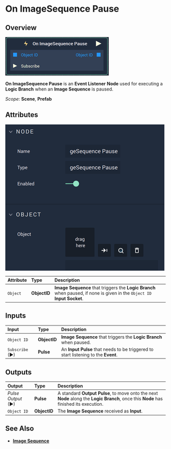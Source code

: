 # On ImageSequence Pause

## Overview

![The On ImageSequence Pause Node.](../../../.gitbook/assets/onimagesequencepausenode.png)

**On ImageSequence Pause** is an **Event Listener** **Node** used for executing a **Logic Branch** when an **Image Sequence** is paused.

*Scope*: **Scene**, **Prefab**

## Attributes

![The On ImageSequence Pause Node Attributes.](../../../.gitbook/assets/onimagesequencepauseattributes.png)

| Attribute | Type | Description |
| :--- | :--- | :--- |
| `Object` | **ObjectID** | **Image Sequence** that triggers the **Logic Branch** when paused, if none is given in the `Object ID` **Input Socket**. |

## Inputs

| Input | Type | Description |
| :--- | :--- | :--- |
| `Object ID` | **ObjectID** | **Image Sequence** that triggers the **Logic Branch** when paused. |
| `Subscribe` (►)|**Pulse** | An **Input Pulse** that needs to be triggered to start listening to the **Event**. |

## Outputs

| Output | Type | Description |
| :--- | :--- | :--- |
| _Pulse Output_ \(►\) | **Pulse** | A standard **Output Pulse**, to move onto the next **Node** along the **Logic Branch**, once this **Node** has finished its execution. |
| `Object ID` | **ObjectID** | The **Image Sequence** received as **Input**. | 

## See Also

* [**Image Sequence**](./)

